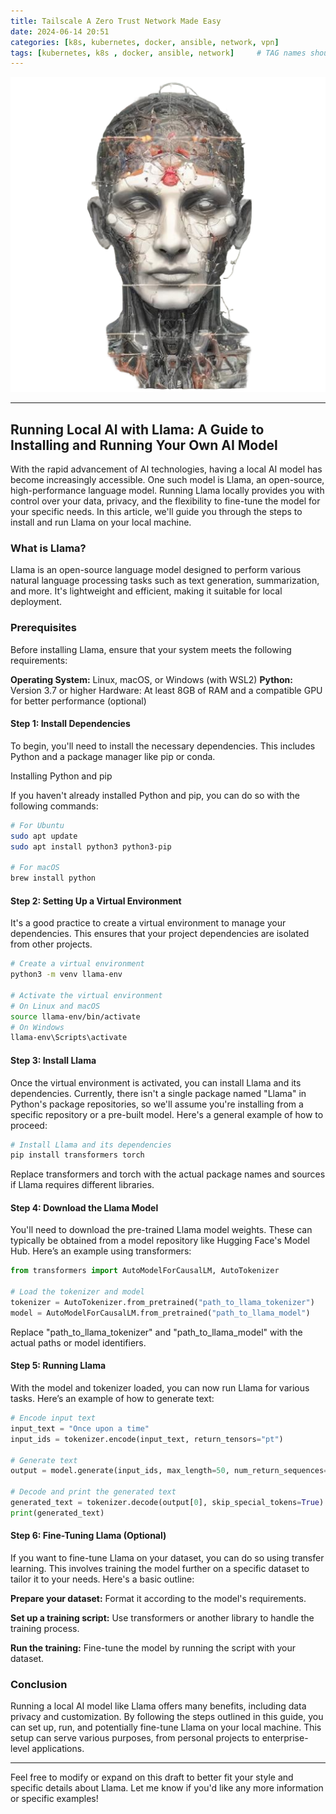 ```yaml
---
title: Tailscale A Zero Trust Network Made Easy
date: 2024-06-14 20:51
categories: [k8s, kubernetes, docker, ansible, network, vpn]
tags: [kubernetes, k8s , docker, ansible, network]     # TAG names should always be lowercase
---
```



![Tkubernetes is beautiful!](/assets/img/local-ai.png "local-ai-img")

---

## Running Local AI with Llama: A Guide to Installing and Running Your Own AI Model

With the rapid advancement of AI technologies, having a local AI model has become increasingly accessible. One such model is Llama, an open-source, high-performance language model. Running Llama locally provides you with control over your data, privacy, and the flexibility to fine-tune the model for your specific needs. In this article, we'll guide you through the steps to install and run Llama on your local machine.

### What is Llama?
Llama is an open-source language model designed to perform various natural language processing tasks such as text generation, summarization, and more. It's lightweight and efficient, making it suitable for local deployment.

### Prerequisites
Before installing Llama, ensure that your system meets the following requirements:

__Operating System:__ Linux, macOS, or Windows (with WSL2)
__Python:__ Version 3.7 or higher
Hardware: At least 8GB of RAM and a compatible GPU for better performance (optional)

#### Step 1: Install Dependencies
To begin, you'll need to install the necessary dependencies. This includes Python and a package manager like pip or conda.

Installing Python and pip

If you haven't already installed Python and pip, you can do so with the following commands:
```bash
# For Ubuntu
sudo apt update
sudo apt install python3 python3-pip

# For macOS
brew install python
```
#### Step 2: Setting Up a Virtual Environment
It's a good practice to create a virtual environment to manage your dependencies. This ensures that your project dependencies are isolated from other projects.
```bash
# Create a virtual environment
python3 -m venv llama-env

# Activate the virtual environment
# On Linux and macOS
source llama-env/bin/activate
# On Windows
llama-env\Scripts\activate
```
#### Step 3: Install Llama
Once the virtual environment is activated, you can install Llama and its dependencies. Currently, there isn't a single package named "Llama" in Python's package repositories, so we'll assume you're installing from a specific repository or a pre-built model. Here's a general example of how to proceed:
```bash
# Install Llama and its dependencies
pip install transformers torch
```
Replace transformers and torch with the actual package names and sources if Llama requires different libraries.
#### Step 4: Download the Llama Model
You'll need to download the pre-trained Llama model weights. These can typically be obtained from a model repository like Hugging Face's Model Hub. Here’s an example using transformers:
```python
from transformers import AutoModelForCausalLM, AutoTokenizer

# Load the tokenizer and model
tokenizer = AutoTokenizer.from_pretrained("path_to_llama_tokenizer")
model = AutoModelForCausalLM.from_pretrained("path_to_llama_model")

```
Replace "path_to_llama_tokenizer" and "path_to_llama_model" with the actual paths or model identifiers.
#### Step 5: Running Llama
With the model and tokenizer loaded, you can now run Llama for various tasks. Here’s an example of how to generate text:
```python
# Encode input text
input_text = "Once upon a time"
input_ids = tokenizer.encode(input_text, return_tensors="pt")

# Generate text
output = model.generate(input_ids, max_length=50, num_return_sequences=1)

# Decode and print the generated text
generated_text = tokenizer.decode(output[0], skip_special_tokens=True)
print(generated_text)
```
#### Step 6: Fine-Tuning Llama (Optional)
If you want to fine-tune Llama on your dataset, you can do so using transfer learning. This involves training the model further on a specific dataset to tailor it to your needs. Here's a basic outline:

__Prepare your dataset:__ Format it according to the model's requirements.

__Set up a training script:__ Use transformers or another library to handle the training process.

__Run the training:__ Fine-tune the model by running the script with your dataset.
### Conclusion
Running a local AI model like Llama offers many benefits, including data privacy and customization. By following the steps outlined in this guide, you can set up, run, and potentially fine-tune Llama on your local machine. This setup can serve various purposes, from personal projects to enterprise-level applications.



---
Feel free to modify or expand on this draft to better fit your style and specific details about Llama. Let me know if you'd like any more information or specific examples!